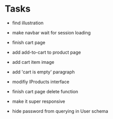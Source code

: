 # Tasks

- find illustration
- make navbar wait for session loading
- finish cart page
- add add-to-cart to product page
- add cart item image
- add 'cart is empty' paragraph
- modifiy IProducts interface
- finish cart page delete function

- make it super responsive

- hide password from querying in User schema
